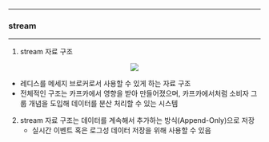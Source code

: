-----
### stream
-----
1. stream 자료 구조
<div align="center">
<img src="https://github.com/user-attachments/assets/c5826626-3444-45f7-bdc3-f92c2b980a7c">
</div>

   - 레디스를 메세지 브로커로서 사용할 수 있게 하는 자료 구조
   - 전체적인 구조는 카프카에서 영향을 받아 만들어졌으며, 카프카에서처럼 소비자 그룹 개념을 도입해 데이터를 분산 처리할 수 있는 시스템

2. stream 자료 구조는 데이터를 계속해서 추가하는 방식(Append-Only)으로 저장
   - 실시간 이벤트 혹은 로그성 데이터 저장을 위해 사용할 수 있음
   
